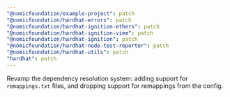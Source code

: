 ```yaml
---
"@nomicfoundation/example-project": patch
"@nomicfoundation/hardhat-errors": patch
"@nomicfoundation/hardhat-ignition-ethers": patch
"@nomicfoundation/hardhat-ignition-viem": patch
"@nomicfoundation/hardhat-ignition": patch
"@nomicfoundation/hardhat-node-test-reporter": patch
"@nomicfoundation/hardhat-utils": patch
"hardhat": patch
---
```


Revamp the dependency resolution system: adding support for `remappings.txt` files, and dropping support for remappings from the config.
